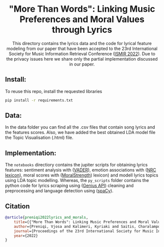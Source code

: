 <h1 align="center">"More Than Words": Linking Music Preferences and Moral Values through Lyrics</h1>
<div align="center">

This directory contains the lyrics data and the code for lyrical feature modeling from our paper that have been accepted to the 23rd International Society
for Music Information Retrieval Conference ([ISMIR 2022](https://ismir2022.ismir.net/)).
Due to the privacy issues here we share only the partial implementation discussed in our paper. 
</div>

## Install:

To reuse this repo, install the requested libraries  
```bash
pip install -r requirements.txt
```
## Data:
In the data folder you can find all the .csv files that contain song lyrics and the features scores. Also, we have added the best obtained LDA model file the Topic Visualisation (.html) file. 

## Implementation:
The `notebooks` directiory contains the jupiter scripts for obtaining lyrics features: 
sentiment analysis with ([VADER](https://github.com/cjhutto/vaderSentiment)), emotion associations with ([NRC lexicon](https://saifmohammad.com/WebPages/AccessResource.htm)), moral scores with ([MoralStrength](\https://github.com/oaraque/moral-foundations)) lexicon) and modell lyrics topics using LDA topic modelling.
Whereas, the `py_scripts` folder contains the python code for lyrics scraping using ([Genius API](https://docs.genius.com/)) cleaning and preprocessing and language detection using ([spaCy](https://spacy.io/)).

## Citation
```bibtex
@article{preniqi2022lyrics_and_morals,
    title={{"More Than Words": Linking Music Preferences and Moral Values through Lyrics}},
    author={Preniqi, Vjosa and Kalimeri, Kyriaki and Saitis, Charalampos},
    journal={Proceedings of the 23rd International Society for Music Information Retrieval Conference},
    year={2022}
}
```
